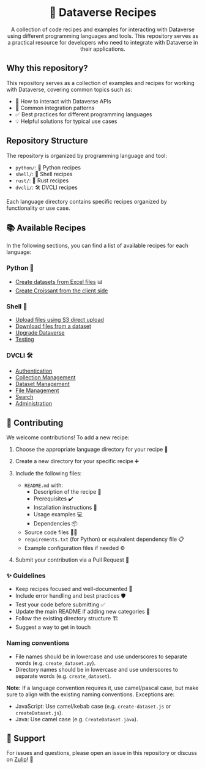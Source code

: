 <h1 align="center">🍳 Dataverse Recipes</h1>

<p align="center">A collection of code recipes and examples for interacting with Dataverse using different programming languages and tools. This repository serves as a practical resource for developers who need to integrate with Dataverse in their applications.</p>

## Why this repository?

This repository serves as a collection of examples and recipes for working with Dataverse, covering common topics such as:

- 🔌 How to interact with Dataverse APIs
- 🔄 Common integration patterns 
- ✅ Best practices for different programming languages
- 💡 Helpful solutions for typical use cases

## Repository Structure

The repository is organized by programming language and tool:

- `python/`: 🐍 Python recipes
- `shell/`: 🐚 Shell recipes
- `rust/`: 🦀 Rust recipes
- `dvcli/`: 🛠️ DVCLI recipes


Each language directory contains specific recipes organized by functionality or use case.

## 📚 Available Recipes

In the following sections, you can find a list of available recipes for each language:

### Python 🐍

- [Create datasets from Excel files](python/create_datasets_from_excel) 📊
- [Create Croissant from the client side](python/create_croissant_client_side)

### Shell 🐚

- [Upload files using S3 direct upload](shell/s3_direct_upload)
- [Download files from a dataset](shell/download)
- [Upgrade Dataverse](shell/upgrades)
- [Testing](shell/testing)

### DVCLI 🛠️

- [Authentication](dvcli/authentication.sh)
- [Collection Management](dvcli/collections)
- [Dataset Management](dvcli/datasets)
- [File Management](dvcli/files)
- [Search](dvcli/search)
- [Administration](dvcli/admin)

## 🤝 Contributing

We welcome contributions! To add a new recipe:

1. Choose the appropriate language directory for your recipe 📂
2. Create a new directory for your specific recipe ➕
3. Include the following files:
   - `README.md` with:
     - Description of the recipe 📝
     - Prerequisites ✔️
     - Installation instructions 🔧
     - Usage examples 💻
     - Dependencies 📦
   - Source code files 👨‍💻
   - `requirements.txt` (for Python) or equivalent dependency file 📋
   - Example configuration files if needed ⚙️

4. Submit your contribution via a Pull Request 🚀

### ✨ Guidelines

- Keep recipes focused and well-documented 📖
- Include error handling and best practices 🛡️
- Test your code before submitting ✅
- Update the main README if adding new categories 📝
- Follow the existing directory structure 🏗️
- Suggest a way to get in touch

### Naming conventions

- File names should be in lowercase and use underscores to separate words (e.g. `create_dataset.py`).
- Directory names should be in lowercase and use underscores to separate words (e.g. `create_dataset`).

**Note:** If a language convention requires it, use camel/pascal case, but make sure to align with the existing naming conventions. Exceptions are:

- JavaScript: Use camel/kebab case (e.g. `create-dataset.js` or `createDataset.js`).
- Java: Use camel case (e.g. `CreateDataset.java`).

## 💬 Support

For issues and questions, please open an issue in this repository or discuss on [Zulip](https://dataverse.zulipchat.com/#narrow/channel/375707-community/topic/recipes/near/503105735)! 🐙
